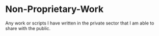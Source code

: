 # Non-Proprietary-Work

Any work or scripts I have written in the private sector that I am able to share with the public.
